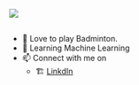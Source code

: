 ![](https://github.com/paramchoksi/resume/blob/main/welcome1.png?raw=true)

##
- 🏸 Love to play Badminton.
- 📖 Learning Machine Learning
- 📫 Connect with me on 
    * 🏗️ [LinkdIn](https://www.linkedin.com/in/param-choksi-9b95b214a/)

<!---
paramchoksi/paramchoksi is a ✨ special ✨ repository because its `README.md` (this file) appears on your GitHub profile.
You can click the Preview link to take a look at your changes.
--->
